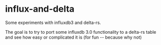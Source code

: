 # influx-and-delta
Some experiments with influxdb3 and delta-rs.

The goal is to try to port some influxdb 3.0 functionality to a delta-rs table and see how easy or complicated it is (for fun -- because why not)
